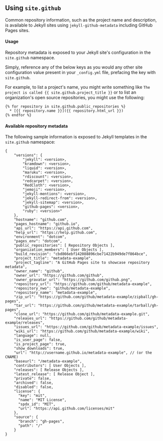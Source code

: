 ## Using `site.github`

Common repository information, such as the project name and description, is available to Jekyll sites using `jekyll-github-metadata` including GitHub Pages sites.

#### Usage

Repository metadata is exposed to your Jekyll site's configuration in the `site.github` namespace.

Simply, reference any of the below keys as you would any other site configuration value present in your `_config.yml` file, prefacing the key with `site.github`.

For example, to list a project's name, you might write something like `The project is called {{ site.github.project_title }}` or to list an organization's open source repositories, you might use the following:

<!-- {% raw %} -->
```liquid
{% for repository in site.github.public_repositories %}
  * [{{ repository.name }}]({{ repository.html_url }})
{% endfor %}
```
<!-- {% endraw %} -->

#### Available repository metadata 

The following sample information is exposed to Jekyll templates in the `site.github` namespace:

```text
{
    "versions": {
        "jekyll": <version>,
        "kramdown": <version>,
        "liquid": <version>,
        "maruku": <version>,
        "rdiscount": <version>,
        "redcarpet": <version>,
        "RedCloth": <version>,
        "jemoji": <version>,
        "jekyll-mentions": <version>,
        "jekyll-redirect-from": <version>,
        "jekyll-sitemap": <version>,
        "github-pages": <version>,
        "ruby": <version>"
    },
    "hostname": "github.com",
    "pages_hostname": "github.io",
    "api_url": "https://api.github.com",
    "help_url": "https://help.github.com",
    "environment": "dotcom",
    "pages_env": "dotcom",
    "public_repositories": [ Repository Objects ],
    "organization_members": [ User Objects ],
    "build_revision": "cbd866ebf142088896cbe71422b949de7f864bce",
    "project_title": "metadata-example",
    "project_tagline": "A GitHub Pages site to showcase repository metadata",
    "owner_name": "github",
    "owner_url": "https://github.com/github",
    "owner_gravatar_url": "https://github.com/github.png",
    "repository_url": "https://github.com/github/metadata-example",
    "repository_nwo": "github/metadata-example",
    "repository_name": "metadata-example",
    "zip_url": "https://github.com/github/metadata-example/zipball/gh-pages",
    "tar_url": "https://github.com/github/metadata-example/tarball/gh-pages",
    "clone_url": "https://github.com/github/metadata-example.git",
    "releases_url": "https://github.com/github/metadata-example/releases",
    "issues_url": "https://github.com/github/metadata-example/issues",
    "wiki_url": "https://github.com/github/metadata-example/wiki",
    "language": null,
    "is_user_page": false,
    "is_project_page": true,
    "show_downloads": true,
    "url": "http://username.github.io/metadata-example", // (or the CNAME)
    "baseurl": "/metadata-example",
    "contributors": [ User Objects ],
    "releases": [ Release Objects ],
    "latest_release": [ Release Object ],
    "private": false,
    "archived": false,
    "disabled": false,
    "license": {
      "key": "mit",
      "name": "MIT License",
      "spdx_id": "MIT",
      "url": "https://api.github.com/licenses/mit"
    },
    "source": {
      "branch": "gh-pages",
      "path": "/"
    }
}
```

